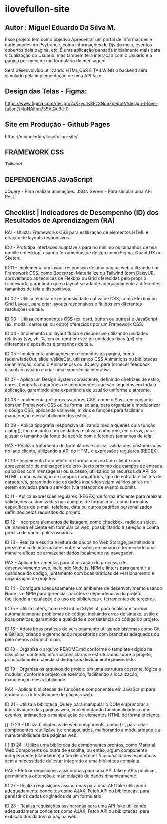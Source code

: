 # ilovefullon-site

## Autor : Miguel Eduardo Da Silva M.
Esse projeto tem como objetivo Apresentar um portal de informações e curiosidades do Psytrance, como informações de Djs do meio, eventos cobertos pela pagina, etc. É uma aplicação pensada inicialmente mais para vizualização do Usuario, mas tambem terá interação com o Usuario e a pagina por meio de um formulario de mensagem.

Será desenvolvido utilizando HTML,CSS E TAILWIND o backend será simulado pela implementação de uma API fake.

## Design das Telas - Figma:
https://www.figma.com/design/7oX7ycrK3EzSNonZseobfV/design-i-love-fullon?t=lpNAFnn759AlQu9J-0

## Site em Produção - Github Pages
https://migueleduh/ilovefullon-site/

## FRAMEWORK CSS
Tailwind

## DEPENDENCIAS JavaScript
JQuery - Para realizar animações.
JSON Server - Para simular uma API Rest.


## Checklist | Indicadores de Desempenho (ID) dos Resultados de Aprendizagem (RA)
RA1 - Utilizar Frameworks CSS para estilização de elementos HTML e criação de layouts responsivos.

 ID0 - Prototipa interfaces adaptáveis para no mínimo os tamanhos de tela mobile e desktop, usando ferramentas de design como Figma, Quant UX ou Sketch.
 
 ID01 - Implementa um layout responsivo de uma página web utilizando um Framework CSS, como Bootstrap, Materialize ou Tailwind (com DaisyUI), aproveitando as técnicas de Flexbox ou Grid oferecidas pelo próprio framework, garantindo que o layout se adapte adequadamente a diferentes tamanhos de tela e dispositivos.
 
 ID 02 - Utiliza técnica de responsividade nativa de CSS, como Flexbox ou Grid Layout, para criar layouts responsivos e fluidos em diferentes resoluções de tela.
 
 ID 03 - Utiliza componentes CSS (ex. card, button ou outros) e JavaScript (ex. modal, carrousel ou outro) oferecidos por um Framework CSS.
 
 ID 04 - Implementa um layout fluido e responsivo utilizando unidades relativas (vw, vh, %, em ou rem) em vez de unidades fixas (px) em diferentes dispositivos e tamanhos de tela.
 
 ID 05 - Implementa animações em elementos da página, como fadeIn/fadeOut, slideIn/slideOut, utilizando CSS Animations ou bibliotecas de animação, como o Animate.css ou JQuery, para fornecer feedback visual ao usuário e criar uma experiência interativa.

 ID 07 - Aplica um Design System consistente, definindo diretrizes de estilo, cores, tipografia e padrões de componentes que são seguidos em toda a aplicação, garantindo uma experiência de usuário uniforme e atraente.
 
 ID 08 - Implementa pré-processadores CSS, como o Sass, em conjunto com um Framework CSS ou de forma isolada, para organizar e modularizar o código CSS, aplicando variáveis, mixins e funções para facilitar a manutenção e escalabilidade dos estilos.
 
 ID 09 - Aplica tipografia responsiva utilizando media queries ou a função clamp(), em conjunto com unidades relativas como rem, em ou vw, para ajustar o tamanho da fonte de acordo com diferentes tamanhos de tela.
 
RA2 - Realizar tratamento de formulários e aplicar validações customizadas no lado cliente, utilizando a API do HTML e expressões regulares (REGEX).

 ID 10 - Implementa tratamento de formulários no lado cliente com apresentação de mensagens de erro (texto próximo dos campos de entrada ou balões com mensagens) ou sucesso, utilizando os recursos da API do HTML, como validação de campos obrigatórios, tipo de entrada e limites de caracteres, garantindo que os dados inseridos sejam válidos antes de serem enviados para o servidor (via tratador de evento submit).
 
 ID 11 - Aplica expressões regulares (REGEX) de forma eficiente para realizar validações customizadas nos campos de formulários, como formatos específicos de e-mail, telefone, data ou outros padrões personalizados definidos pelos requisitos do projeto.
 
 ID 12 - Incorpora elementos de listagem, como checkbox, radio ou select, de maneira eficiente em formulários web, possibilitando a seleção e coleta precisa de dados pelos usuários.
 
 ID 13 - Realiza a escrita e leitura de dados no Web Storage, permitindo a persistência de informações entre sessões de usuário e fornecendo uma maneira eficaz de armazenar dados localmente no navegador.
 
RA3 - Aplicar ferramentas para otimização do processo de desenvolvimento web, incluindo Node.js, NPM e linters para garantir a qualidade do código, juntamento com boas práticas de versionamento e organização de projetos.

 ID 14 - Configura adequadamente um ambiente de desenvolvimento usando Node.js e NPM para gerenciar pacotes e dependências do projeto, facilitando a instalação e o uso de bibliotecas e ferramentas de terceiros.
 
 ID 15 - Utiliza linters, como ESLint ou Stylelint, para analisar e corrigir automaticamente problemas de código, incluindo erros de sintaxe, estilo e boas práticas, garantindo a qualidade e consistência do código do projeto.
 
 ID 16 - Adota boas práticas de versionamento utilizando sistemas como Git e GitHub, criando e gerenciando repositórios com branches adequados ou pelo menos o branch main.

 ID 18 - Organiza o arquivo README.md conforme o template exigido na disciplina, contendo informações claras e estruturadas sobre o projeto, principalmente o checklist de tópicos devidamente preenchido.
 
 ID 19 - Organiza os arquivos do projeto em uma estrutura coerente, lógica e modular, conforme projeto de exemplo, facilitando a localização, manutenção e escalabilidade.
 

RA4 - Aplicar bibliotecas de funções e componentes em JavaScript para aprimorar a interatividade de páginas web.

 ID 21 - Utiliza a biblioteca jQuery para manipular o DOM e aprimorar a interatividade das páginas web, implementando funcionalidades como eventos, animações e manipulação de elementos HTML de forma eficiente.
 
 
[] ID 23 - Utiliza bibliotecas de web components, como Lit, para criar componentes reutilizáveis e encapsulados, melhorando a modularidade e a manutenibilidade das páginas web.

[ ] ID 24 - Utiliza uma biblioteca de componentes prontos, como Material Web Components ou outra de escolha, ou então, algum componente independente (standalone) a fim de oferecer funcionalidades específicas sem a necessidade de estar integrado a uma biblioteca completa.

RA5 - Efetuar requisições assíncronas para uma API fake e APIs públicas, permitindo a obtenção e manipulação de dados dinamicamente.

ID 27 - Realiza requisições assíncronas para uma API fake utilizando adequadamente conceitos como AJAX, Fetch API ou bibliotecas, para persistir os dados originados de um formulário.

ID 28 - Realiza requisições assíncronas para uma API fake utilizando adequadamente conceitos como AJAX, Fetch API ou bibliotecas, para exibição dos dados na página web.
 
